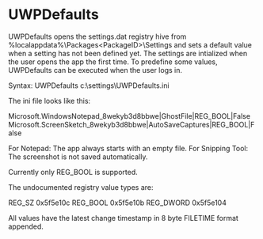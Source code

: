 # UWPDefaults

UWPDefaults opens the settings.dat registry hive from %localappdata%\Packages\<PackageID>\Settings and sets a default value when a setting has not been defined yet.
The settings are intialized when the user opens the app the first time. To predefine some values, UWPDefaults can be executed when the user logs in.

Syntax: UWPDefaults c:\settings\UWPDefaults.ini

The ini file looks like this:

Microsoft.WindowsNotepad_8wekyb3d8bbwe|GhostFile|REG_BOOL|False
Microsoft.ScreenSketch_8wekyb3d8bbwe|AutoSaveCaptures|REG_BOOL|False


For Notepad: The app always starts with an empty file.
For Snipping Tool: The screenshot is not saved automatically.

Currently only REG_BOOL is supported.

The undocumented registry value types are:

REG_SZ	0x5f5e10c
REG_BOOL	0x5f5e10b
REG_DWORD	0x5f5e104

All values have the latest change timestamp in 8 byte FILETIME format appended.
